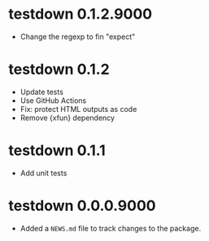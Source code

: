 # testdown 0.1.2.9000

* Change the regexp to fin "expect"

# testdown 0.1.2

* Update tests
* Use GitHub Actions
* Fix: protect HTML outputs as code
* Remove {xfun} dependency

# testdown 0.1.1

* Add unit tests

# testdown 0.0.0.9000

* Added a `NEWS.md` file to track changes to the package.
